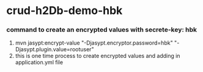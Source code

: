 # crud-h2Db-demo-hbk


### command to create an encrypted values with secrete-key: hbk
1. mvn jasypt:encrypt-value "-Djasypt.encryptor.password=hbk" "-Djasypt.plugin.value=rootuser"
2. this is one time process to create encrypted values and adding in application.yml file

